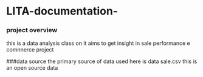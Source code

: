 # LITA-documentation-

### project overview
this is a data analysis class on it aims to get insight in sale performance  e comnnerce project


###data source 
the primary source of data used here is data sale.csv this is an open source data
